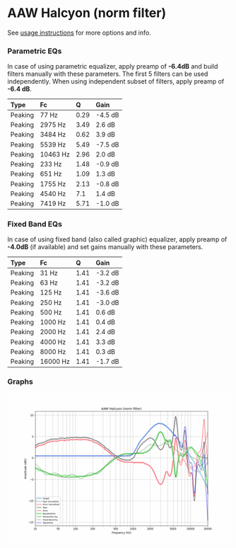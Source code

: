 # AAW Halcyon (norm filter)
See [usage instructions](https://github.com/jaakkopasanen/AutoEq#usage) for more options and info.

### Parametric EQs
In case of using parametric equalizer, apply preamp of **-6.4dB** and build filters manually
with these parameters. The first 5 filters can be used independently.
When using independent subset of filters, apply preamp of **-6.4 dB**.

| Type    | Fc       |    Q | Gain    |
|:--------|:---------|:-----|:--------|
| Peaking | 77 Hz    | 0.29 | -4.5 dB |
| Peaking | 2975 Hz  | 3.49 | 2.6 dB  |
| Peaking | 3484 Hz  | 0.62 | 3.9 dB  |
| Peaking | 5539 Hz  | 5.49 | -7.5 dB |
| Peaking | 10463 Hz | 2.96 | 2.0 dB  |
| Peaking | 233 Hz   | 1.48 | -0.9 dB |
| Peaking | 651 Hz   | 1.09 | 1.3 dB  |
| Peaking | 1755 Hz  | 2.13 | -0.8 dB |
| Peaking | 4540 Hz  | 7.1  | 1.4 dB  |
| Peaking | 7419 Hz  | 5.71 | -1.0 dB |

### Fixed Band EQs
In case of using fixed band (also called graphic) equalizer, apply preamp of **-4.0dB**
(if available) and set gains manually with these parameters.

| Type    | Fc       |    Q | Gain    |
|:--------|:---------|:-----|:--------|
| Peaking | 31 Hz    | 1.41 | -3.2 dB |
| Peaking | 63 Hz    | 1.41 | -3.2 dB |
| Peaking | 125 Hz   | 1.41 | -3.6 dB |
| Peaking | 250 Hz   | 1.41 | -3.0 dB |
| Peaking | 500 Hz   | 1.41 | 0.6 dB  |
| Peaking | 1000 Hz  | 1.41 | 0.4 dB  |
| Peaking | 2000 Hz  | 1.41 | 2.4 dB  |
| Peaking | 4000 Hz  | 1.41 | 3.3 dB  |
| Peaking | 8000 Hz  | 1.41 | 0.3 dB  |
| Peaking | 16000 Hz | 1.41 | -1.7 dB |

### Graphs
![](./AAW%20Halcyon%20(norm%20filter).png)